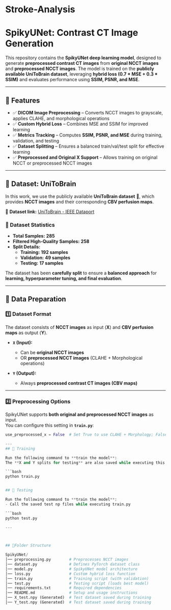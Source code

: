 # Stroke-Analysis
# SpikyUNet: Contrast CT Image Generation

This repository contains the **SpikyUNet deep learning model**, designed to generate **preprocessed contrast CT images** from **original NCCT images** and **preprocessed NCCT images**. The model is trained on the **publicly available UniToBrain dataset**, leveraging **hybrid loss (0.7 * MSE + 0.3 * SSIM)** and evaluates performance using **SSIM, PSNR, and MSE**.

---

## 📌 Features
- ✅ **DICOM Image Preprocessing** – Converts NCCT images to grayscale, applies CLAHE, and morphological operations  
- ✅ **Custom Hybrid Loss** – Combines MSE and SSIM for improved learning  
- ✅ **Metrics Tracking** – Computes **SSIM, PSNR, and MSE** during training, validation, and testing  
- ✅ **Dataset Splitting** – Ensures a balanced train/val/test split for effective learning  
- ✅ **Preprocessed and Original X Support** – Allows training on original NCCT or preprocessed NCCT images  

---

## 📌 Dataset: UniToBrain
In this work, we use the publicly available **UniToBrain dataset** 📄, which provides **NCCT images** and their corresponding **CBV perfusion maps**.  

🔗 **Dataset link:** [UniToBrain - IEEE Dataport](https://ieee-dataport.org/open-access/unitobrain)

### **📌 Dataset Statistics**
- **Total Samples:** **285**  
- **Filtered High-Quality Samples:** **258**  
- **Split Details:**
  - **Training:** **192 samples**
  - **Validation:** **49 samples**
  - **Testing:** **17 samples**
  
The dataset has been **carefully split** to ensure a **balanced approach** for **learning, hyperparameter tuning, and final evaluation**.

---

## 📌 Data Preparation

### **1️⃣ Dataset Format**
The dataset consists of **NCCT images** as input (**X**) and **CBV perfusion maps** as output (**Y**).

- **`X` (Input):**
  - Can be **original NCCT images**
  - OR **preprocessed NCCT images** (CLAHE + Morphological operations)

- **`Y` (Output):**
  - Always **preprocessed contrast CT images (CBV maps)**

---

### **2️⃣ Preprocessing Options**
SpikyUNet supports **both original and preprocessed NCCT images** as input.  
You can configure this setting in **`train.py`**:

```python
use_preprocessed_x = False  # Set True to use CLAHE + Morphology; False for original X

---
## 📌 Training

Run the following command to **train the model**:  
The **X and Y splits for testing** are also saved while executing this code.

```bash
python train.py


## 📌 Testing

Run the following command to **train the model**:
- Call the saved test np files while executing train.py

```bash
python test.py

---



## 📌Folder Structure

SpikyUNet/
│── preprocessing.py        # Preprocesses NCCT images
│── dataset.py              # Defines PyTorch dataset class
│── model.py                # SpikyUNet model architecture
│── loss.py                 # Custom hybrid loss function
│── train.py                # Training script (with validation)
│── test.py                 # Testing script (loads best model)
│── requirements.txt        # Required dependencies
│── README.md               # Setup and usage instructions
│── X_test.npy (Generated)  # Test dataset saved during training
│── Y_test.npy (Generated)  # Test dataset saved during training

